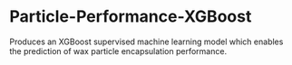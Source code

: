 # Particle-Performance-XGBoost
Produces an XGBoost supervised machine learning model which enables the prediction of wax particle encapsulation performance.
